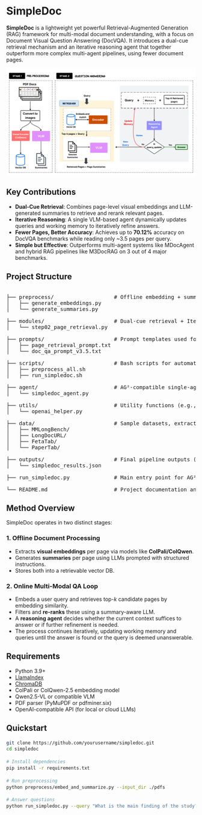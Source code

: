 # SimpleDoc

**SimpleDoc** is a lightweight yet powerful Retrieval-Augmented Generation (RAG) framework for multi-modal document understanding, with a focus on Document Visual Question Answering (DocVQA). It introduces a dual-cue retrieval mechanism and an iterative reasoning agent that together outperform more complex multi-agent pipelines, using fewer document pages.

![Architecture](figures/MainFigure.png) <!-- Replace with actual image path -->

## Key Contributions

- **Dual-Cue Retrieval**: Combines page-level visual embeddings and LLM-generated summaries to retrieve and rerank relevant pages.
- **Iterative Reasoning**: A single VLM-based agent dynamically updates queries and working memory to iteratively refine answers.
- **Fewer Pages, Better Accuracy**: Achieves up to **70.12%** accuracy on DocVQA benchmarks while reading only ~3.5 pages per query.
- **Simple but Effective**: Outperforms multi-agent systems like MDocAgent and hybrid RAG pipelines like M3DocRAG on 3 out of 4 major benchmarks.


## Project Structure
<pre>

├── preprocess/                   # Offline embedding + summary extraction (Stage 1)
│   ├── generate_embeddings.py
│   └── generate_summaries.py

├── modules/                      # Dual-cue retrieval + Iterative QA and memory-based reasoning (Stage 2)
│   └── step02_page_retrieval.py

├── prompts/                      # Prompt templates used for retrieval, QA, and memory update
│   ├── page_retrieval_prompt.txt
│   └── doc_qa_prompt_v3.5.txt

├── scripts/                      # Bash scripts for automation and HPC job submissions
│   ├── preprocess_all.sh
│   ├── run_simpledoc.sh

├── agent/                        # AG²-compatible single-agent wrapper (SimpleDocAgent)
│   └── simpledoc_agent.py

├── utils/                        # Utility functions (e.g., OpenAI client initialization)
│   └── openai_helper.py

├── data/                         # Sample datasets, extracted text, embeddings, and PDFs
│   ├── MMLongBench/
│   ├── LongDocURL/
│   ├── FetaTab/
│   └── PaperTab/

├── outputs/                      # Final pipeline outputs (answers + metadata)
│   └── simpledoc_results.json

├── run_simpledoc.py              # Main entry point for AG² pipeline execution

└── README.md                     # Project documentation and usage guide
</pre>

## Method Overview

SimpleDoc operates in two distinct stages:

### 1. Offline Document Processing
- Extracts **visual embeddings** per page via models like **ColPali/ColQwen**.
- Generates **summaries** per page using LLMs prompted with structured instructions.
- Stores both into a retrievable vector DB.

### 2. Online Multi-Modal QA Loop
- Embeds a user query and retrieves top-*k* candidate pages by embedding similarity.
- Filters and **re-ranks** these using a summary-aware LLM.
- A **reasoning agent** decides whether the current context suffices to answer or if further refinement is needed.
- The process continues iteratively, updating working memory and queries until the answer is found or the query is deemed unanswerable.

## Requirements

- Python 3.9+
- [LlamaIndex](https://github.com/jerryjliu/llama_index)
- [ChromaDB](https://github.com/chroma-core/chroma)
- ColPali or ColQwen-2.5 embedding model
- Qwen2.5-VL or compatible VLM
- PDF parser (PyMuPDF or pdfminer.six)
- OpenAI-compatible API (for local or cloud LLMs)

## Quickstart

```bash
git clone https://github.com/yourusername/simpledoc.git
cd simpledoc

# Install dependencies
pip install -r requirements.txt

# Run preprocessing
python preprocess/embed_and_summarize.py --input_dir ./pdfs

# Answer questions
python run_simpledoc.py --query "What is the main finding of the study?" --doc ./pdfs/sample.pdf
